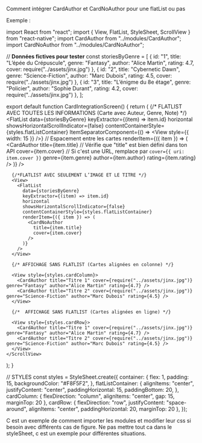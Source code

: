 Comment intégrer CardAuthor et CardNoAuthor pour une flatList ou pas

Exemple :

import React from "react";
import { View, FlatList, StyleSheet, ScrollView } from "react-native";
import CardAuthor from "../modules/CardAuthor";
import CardNoAuthor from "../modules/CardNoAuthor";

// **Données fictives pour tester**
const storiesByGenre = [
  { id: "1", title: "L’épée du Crépuscule", genre: "Fantasy", author: "Alice Martin", rating: 4.7, cover: require("../assets/jinx.jpg") },
  { id: "2", title: "Cybernetic Dawn", genre: "Science-Fiction", author: "Marc Dubois", rating: 4.5, cover: require("../assets/jinx.jpg") },
  { id: "3", title: "L’énigme du 8e étage", genre: "Policier", author: "Sophie Durant", rating: 4.2, cover: require("../assets/jinx.jpg") },
];

export default function CardIntegrationScreen() {
  return (
    <ScrollView style={styles.container}>
      {/* FLATLIST AVEC TOUTES LES INFORMATIONS (Carte avec Auteur, Genre, Note) */}
      <View>
        <FlatList
          data={storiesByGenre}
          keyExtractor={(item) => item.id}
          horizontal
          showsHorizontalScrollIndicator={false}
          contentContainerStyle={styles.flatListContainer}
          ItemSeparatorComponent={() => <View style={{ width: 15 }} />} // Espacement entre les cartes
          renderItem={({ item }) => (
            <CardAuthor
              title={item.title}  // Vérifie que "title" est bien défini dans ton API
              cover={item.cover}  //  Si c'est une URL, remplace par `cover={{ uri: item.cover }}`
              genre={item.genre}
              author={item.author}
              rating={item.rating}
            />
          )}
        />
      </View>

      {/*FLATLIST AVEC SEULEMENT L’IMAGE ET LE TITRE */}
      <View>
        <FlatList
          data={storiesByGenre}
          keyExtractor={(item) => item.id}
          horizontal
          showsHorizontalScrollIndicator={false}
          contentContainerStyle={styles.flatListContainer}
          renderItem={({ item }) => (
            <CardNoAuthor
              title={item.title} 
              cover={item.cover}
            />
          )}
        />
      </View>

      {/* AFFICHAGE SANS FLATLIST (Cartes alignées en colonne) */}

      <View style={styles.cardColumn}>
        <CardAuthor title="Titre 1" cover={require("../assets/jinx.jpg")} genre="Fantasy" author="Alice Martin" rating={4.7} />
        <CardAuthor title="Titre 2" cover={require("../assets/jinx.jpg")} genre="Science-Fiction" author="Marc Dubois" rating={4.5} />
      </View>

      {/*  AFFICHAGE SANS FLATLIST (Cartes alignées en ligne) */}

      <View style={styles.cardRow}>
        <CardAuthor title="Titre 1" cover={require("../assets/jinx.jpg")} genre="Fantasy" author="Alice Martin" rating={4.7} />
        <CardAuthor title="Titre 2" cover={require("../assets/jinx.jpg")} genre="Science-Fiction" author="Marc Dubois" rating={4.5} />
      </View>
    </ScrollView>
  );
}

// STYLES
const styles = StyleSheet.create({
  container: {
    flex: 1,
    padding: 15,
    backgroundColor: "#F8F5F2",
  },
  flatListContainer: {
    alignItems: "center",
    justifyContent: "center",
    paddingHorizontal: 15,
    paddingBottom: 20,
  },
  cardColumn: {
    flexDirection: "column", 
    alignItems: "center", 
    gap: 15, 
    marginTop: 20
  },
  cardRow: {
    flexDirection: "row", 
    justifyContent: "space-around", 
    alignItems: "center",
    paddingHorizontal: 20,
    marginTop: 20
  },
});

C est un exemple de comment importer les modules et modifier leur css si besoin avec différents cas de figure. Ne pas mettre tout ca dans le styleSheet, c est un exemple pour différentes situations.